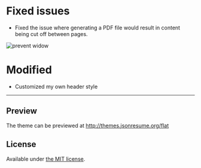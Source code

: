 # Fixed issues
- Fixed the issue where generating a PDF file would result in content being cut off between pages.

![prevent widow](https://user-images.githubusercontent.com/179470/275172988-7d97cd67-f0c3-464c-be07-d82692fdd862.png)

# Modified
- Customized my own header style

---
## Preview

The theme can be previewed at http://themes.jsonresume.org/flat

## License

Available under [the MIT license](http://mths.be/mit).

